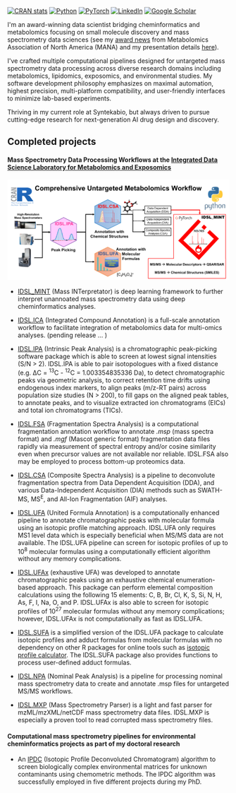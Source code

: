 <!-- badges: start -->
[![CRAN stats](https://img.shields.io/badge/R-276DC3?style=for-the-badge&logo=r&logoColor=white)](https://CRAN.R-project.org/package=IDSL.IPA)
[![Python](https://img.shields.io/badge/python-3670A0?style=for-the-badge&logo=python&logoColor=ffdd54)](https://github.com/idslme/IDSL_MINT)
[![PyTorch](https://img.shields.io/badge/PyTorch-EE4C2C?style=for-the-badge&logo=pytorch&logoColor=white)](https://github.com/idslme/IDSL_MINT)
[![LinkedIn](https://img.shields.io/badge/LinkedIn-0077B5?style=for-the-badge&logo=linkedin&logoColor=white)](https://www.linkedin.com/in/sadjad-fakouri-baygi-31b5a856)
[![Google Scholar](https://img.shields.io/badge/Google%20Scholar-4285F4?style=for-the-badge&logo=google-scholar&logoColor=white)](https://scholar.google.com/citations?hl=en&user=WzBF1YMAAAAJ)
<!-- badges: end -->

I'm an award-winning data scientist bridging cheminformatics and metabolomics focusing on small molecule discovery and mass spectrometry data sciences (see my [award news](https://mountsinaiexposomics.org/dr-sadjad-fakouri-baygi-wins-the-mark-p-styczynski-early-career-award-in-computational-metabolomics-from-metabolomics-association-of-north-america-mana/) from Metabolomics Association of North America (MANA) and my presentation details [here](https://metabolomicscentre.ca/metabonews-november-issue-mana-conference-presenters)).

I've crafted multiple computational pipelines designed for untargeted mass spectrometry data processing across diverse research domains including metabolomics, lipidomics, exposomics, and environmental studies. My software development philosophy emphasizes on maximal automation, highest precision, multi-platform compatibility, and user-friendly interfaces to minimize lab-based experiments.

Thriving in my current role at Syntekabio, but always driven to pursue cutting-edge research for next-generation AI drug design and discovery.

## Completed projects
#### Mass Spectrometry Data Processing Workflows at the [Integrated Data Science Laboratory for Metabolomics and Exposomics](https://github.com/idslme)

<p align="center">
  <img src="https://github.com/sajfb/sajfb/blob/main/Comprehensive_Untargeted_Metabolomics_Workflow.PNG" alt="image description">
</p>


  - [IDSL_MINT](https://github.com/idslme/IDSL_MINT) (Mass INTerpretator) is deep learning framework to further interpret unannoated mass spectrometry data using deep cheminformatics analyses.

  - [IDSL.ICA](https://github.com/idslme/IDSL.ICA) (Integrated Compound Annotation) is a full-scale annotation workflow to facilitate integration of metabolomics data for multi-omics analyses. (pending release ... )

  - [IDSL.IPA](https://github.com/idslme/IDSL.IPA) (Intrinsic Peak Analysis) is a chromatographic peak-picking software package which is able to screen at lowest signal intensities (S/N > 2). IDSL.IPA is able to pair isotopologues with a fixed distance (e.g. &Delta;C = <sup>13</sup>C - <sup>12</sup>C = 1.003354835336 Da), to detect chromatographic peaks via geometric analysis, to correct retention time drifts using endogenous index markers, to align peaks (m/z-RT pairs) across population size studies (N > 200), to fill gaps on the aligned peak tables, to annotate peaks, and to visualize extracted ion chromatograms (EICs) and total ion chromatograms (TICs).

  - [IDSL.FSA](https://github.com/idslme/IDSL.FSA) (Fragmentation Spectra Analysis) is a computational fragmentation annotation workflow to annotate *.msp* (mass spectra format) and *.mgf* (Mascot generic format) fragmentation data files rapidly via measurement of spectral entropy and/or cosine similarity even when precursor values are not available nor reliable. IDSL.FSA also may be employed to process bottom-up proteomics data.

  - [IDSL.CSA](https://github.com/idslme/IDSL.CSA) (Composite Spectra Analysis) is a pipeline to deconvolute fragmentation spectra from Data Dependent Acquisition (DDA), and various Data-Independent Acquisition (DIA) methods such as SWATH-MS, MS<sup>E</sup>, and All-Ion Fragmentation (AIF) analyses.

  - [IDSL.UFA](https://github.com/idslme/IDSL.UFA) (United Formula Annotation) is a computationally enhanced pipeline to annotate chromatographic peaks with molecular formula using an isotopic profile matching approach. IDSL.UFA only requires MS1 level data which is especially beneficial when MS/MS data are not available. The IDSL.UFA pipeline can screen for isotopic profiles of up to 10<sup>8</sup> molecular formulas using a computationally efficient algorithm without any memory complications.

  - [IDSL.UFAx](https://github.com/idslme/IDSL.UFAx) (exhaustive UFA) was developed to annotate chromatographic peaks using an exhaustive chemical enumeration-based approach. This package can perform elemental composition calculations using the following 15 elements: C, B, Br, Cl, K, S, Si, N, H, As, F, I, Na, O, and P. IDSL.UFAx is also able to screen for isotopic profiles of 10<sup>27</sup> molecular formulas without any memory complications; however, IDSL.UFAx is not computationally as fast as IDSL.UFA.

  - [IDSL.SUFA](https://github.com/idslme/IDSL.SUFA) is a simplified version of the IDSL.UFA package to calculate isotopic profiles and adduct formulas from molecular formulas with no dependency on other R packages for online tools such as [isotopic profile calculator](https://ipc.idsl.me/). The IDSL.SUFA package also provides functions to process user-defined adduct formulas.

  - [IDSL.NPA](https://github.com/idslme/IDSL.NPA) (Nominal Peak Analysis) is a pipeline for processing nominal mass spectrometry data to create and annotate .msp files for untargeted MS/MS workflows.

  - [IDSL.MXP](https://github.com/idslme/IDSL.MXP) (Mass Spectrometry Parser) is a light and fast parser for mzML/mzXML/netCDF mass spectrometry data files. IDSL.MXP is especially a proven tool to read corrupted mass spectrometry files.

#### Computational mass spectrometry pipelines for environmental cheminformatics projects as part of my doctoral research
  - An [IPDC](https://github.com/sajfb/Isotopic-Profile-Deconvolution-Chromatogram-IPDC-algorithm) (Isotopic Profile Deconvoluted Chromatogram) algorithm to screen biologically complex environmental matrices for unknown contaminants using chemometric methods. The IPDC algorithm was successfully employed in five different projects during my PhD.
